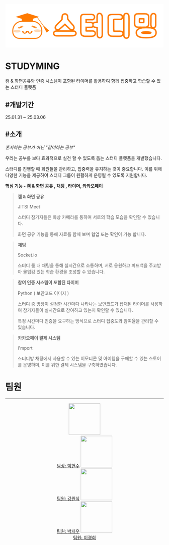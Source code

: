 ![스터디밍](https://github.com/ggumugi/studyming-frontend/blob/main/public/img/%EC%8A%A4%ED%84%B0%EB%94%94%EB%B0%8D.png)
# STUDYMING

캠 & 화면공유와 인증 시스템이 포함된 타이머를 활용하여 함께 집중하고 학습할 수 있는 스터디 플랫폼



#개발기간
---
25.01.31 ~ 25.03.06



#소개
---
*혼자하는 공부가 아닌 "같이하는 공부"*

우리는 공부를 보다 효과적으로 실천 할 수 있도록 돕는 스터디 플랫폼을 개발했습니다.

스터디를 진행할 때 회원들을 관리하고, 집중력을 유지하는 것이 중요합니다. 이를 위해 다양한 기능을 제공하여 스터디 그룹이 원활하게 운영될 수 있도록 지원합니다.




**핵심 기능 - 캠 & 화면 공유 , 채팅 , 타이머, 카카오페이**



> **캠 & 화면 공유**
> 
> JITSI Meet
>
> 스터디 참가자들은 화상 카메라를 통하여 서로의 학습 모습을 확인할 수 있습니다.
>
> 화면 공유 기능을 통해 자료를 함께 보며 협업 또는 확인이 가능 합니다.



> **채팅**
>
> Socket.io
>
> 스터디 룸 내 채팅을 통해 실시간으로 소통하며, 서로 응원하고 피드백을 주고받아 몰입감 있는 학습 환경을 조성할 수 있습니다.



> **참여 인증 시스템이 포함된 타이머**
>
>  Python ( 보안코드 이미지 )
>
> 스터디 중 방장이 설정한 시간마다 나타나는 보안코드가 탑재된 타이머를 사용하여 참가자들이 실시간으로 참여하고 있는지 확인할 수 있습니다.
>
> 특정 시간마다 인증을 요구하는 방식으로 스터디 집중도와 참여율을 관리할 수 있습니다.



> **카카오페이 결제 시스템**
>
> i'mport
>
> 스터디방 채팅에서 사용할 수 있는 이모티콘 및 아이템을 구매할 수 있는 스토어를 운영하며, 이를 위한 결제 시스템을 구축하였습니다.



# 팀원
---
<div align="center">
  <a href="https://github.com/ggumugi">
    <img src="ggumugi.png" width="100" height="100">
    <br>팀장: <a href="https://github.com/ggumugi">박현수</a>
  </a>

  <a href="https://github.com/kangwonsik07">
    <img src="kangwonsik07.png" width="100" height="100">
    <br>팀원: <a href="https://github.com/kangwonsik07">강원식</a>
  </a>

  <a href="https://github.com/jiwoo1114">
    <img src="jiwoo1114.png" width="100" height="100">
    <br>팀원: <a href="https://github.com/jiwoo1114">박지우</a>
  </a>

  <a href="https://github.com/000Lee">
    <img src="000Lee.png" width="100" height="100">
    <br>팀원: <a href="https://github.com/000Lee">이경희</a>
  </a>
</div>



